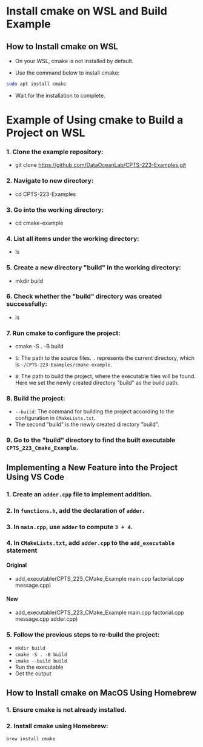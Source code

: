 # Install cmake on WSL and Build Example

## How to Install cmake on WSL

- On your WSL, cmake is not installed by default.

- Use the command below to install cmake:
  
```sh
sudo apt install cmake
```

- Wait for the installation to complete.


# Example of Using cmake to Build a Project on WSL

### 1. **Clone the example repository:**

- git clone https://github.com/DataOceanLab/CPTS-223-Examples.git

### 2. **Navigate to new directory:**

- cd CPTS-223-Examples

### 3. **Go into the working directory:**
   
- cd cmake-example

### 4. **List all items under the working directory:**

- ls

### 5. **Create a new directory "build" in the working directory:**

- mkdir build

### 6. **Check whether the "build" directory was created successfully:**

- ls

### 7. **Run cmake to configure the project:**

- cmake -S . -B build

- `S`: The path to the source files. `.` represents the current directory, which is `~/CPTS-223-Examples/cmake-example`.
- `B`: The path to build the project, where the executable files will be found. Here we set the newly created directory "build" as the build path.

### 8. **Build the project:**

- `--build`: The command for building the project according to the configuration in `CMakeLists.txt`.
- The second "build" is the newly created directory "build".

### 9. **Go to the "build" directory to find the built executable `CPTS_223_Cmake_Example`.**


## Implementing a New Feature into the Project Using VS Code

### 1. Create an `adder.cpp` file to implement addition.

### 2. In `functions.h`, add the declaration of `adder`.

### 3. In `main.cpp`, use `adder` to compute `3 + 4`.

### 4. In `CMakeLists.txt`, add `adder.cpp` to the `add_executable` statement

#### Original
- add_executable(CPTS_223_CMake_Example main.cpp factorial.cpp message.cpp)

#### New
- add_executable(CPTS_223_CMake_Example main.cpp factorial.cpp message.cpp adder.cpp)


### 5. Follow the previous steps to re-build the project:

- `mkdir build`
- `cmake -S . -B build`
- `cmake --build build`
- Run the executable
- Get the output

## How to Install cmake on MacOS Using Homebrew

### 1. Ensure cmake is not already installed.

### 2. Install cmake using Homebrew:

```
brew install cmake
```












